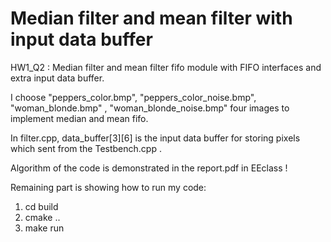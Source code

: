 # Median filter and mean filter with input data buffer

HW1_Q2 : 
Median filter and mean filter fifo module with FIFO interfaces and extra input data buffer.

I choose "peppers_color.bmp", 
         "peppers_color_noise.bmp", 
         "woman_blonde.bmp" ,
         "woman_blonde_noise.bmp" four images to implement median and mean fifo.

In filter.cpp, data_buffer[3][6] is the input data buffer for storing pixels which sent from the Testbench.cpp .

Algorithm of the code is demonstrated in the report.pdf in EEclass !

Remaining part is showing how to run my code:

1. cd build
2. cmake ..
3. make run

